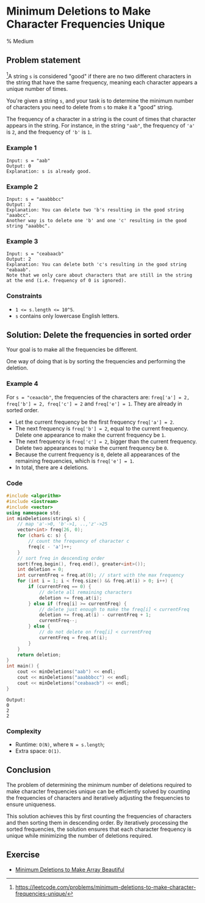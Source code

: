 # Minimum Deletions to Make Character Frequencies Unique
% Medium
## Problem statement

[^url]A string `s` is considered "good" if there are no two different characters in the string that have the same frequency, meaning each character appears a unique number of times.

You're given a string `s`, and your task is to determine the minimum number of characters you need to delete from `s` to make it a "good" string.

The frequency of a character in a string is the count of times that character appears in the string. For instance, in the string `"aab"`, the frequency of `'a'` is `2`, and the frequency of `'b'` is `1`.

[^url]: https://leetcode.com/problems/minimum-deletions-to-make-character-frequencies-unique/ 
### Example 1
```text
Input: s = "aab"
Output: 0
Explanation: s is already good.
```

### Example 2
```text
Input: s = "aaabbbcc"
Output: 2
Explanation: You can delete two 'b's resulting in the good string "aaabcc".
Another way is to delete one 'b' and one 'c' resulting in the good string "aaabbc".
```

### Example 3
```text
Input: s = "ceabaacb"
Output: 2
Explanation: You can delete both 'c's resulting in the good string "eabaab".
Note that we only care about characters that are still in the string at the end (i.e. frequency of 0 is ignored).
``` 

### Constraints

* `1 <= s.length <= 10^5`.
* `s` contains only lowercase English letters.

## Solution: Delete the frequencies in sorted order
Your goal is to make all the frequencies be different.

One way of doing that is by sorting the frequencies and performing the deletion.

### Example 4
For `s = "ceaacbb"`, the frequencies of the characters are: `freq['a'] = 2, freq['b'] = 2, freq['c'] = 2` and `freq['e'] = 1`. They are already in sorted order.

* Let the current frequency be the first frequency `freq['a'] = 2`.
* The next frequency is `freq['b'] = 2`, equal to the current frequency. Delete one appearance to make the current frequency be `1`.
* The next frequency is `freq['c'] = 2`, bigger than the current frequency. Delete two appearances to make the current frequency be `0`.
* Because the current frequency is `0`, delete all appearances of the remaining frequencies, which is `freq['e'] = 1`.
* In total, there are `4` deletions.

### Code
```cpp
#include <algorithm>
#include <iostream>
#include <vector>
using namespace std;
int minDeletions(string& s) {
    // map 'a'->0, 'b'->1, ..,'z'->25
    vector<int> freq(26, 0);
    for (char& c: s) {
        // count the frequency of character c
        freq[c - 'a']++;
    }
    // sort freq in descending order
    sort(freq.begin(), freq.end(), greater<int>());
    int deletion = 0;
    int currentFreq = freq.at(0); // start with the max frequency
    for (int i = 1; i < freq.size() && freq.at(i) > 0; i++) {
        if (currentFreq == 0) {
            // delete all remaining characters
            deletion += freq.at(i);
        } else if (freq[i] >= currentFreq) {
            // delete just enough to make the freq[i] < currentFreq
            deletion += freq.at(i) - currentFreq + 1;
            currentFreq--;
        } else {
            // do not delete on freq[i] < currentFreq
            currentFreq = freq.at(i);
        }
    }
    return deletion;
}
int main() {
    cout << minDeletions("aab") << endl;
    cout << minDeletions("aaabbbcc") << endl;
    cout << minDeletions("ceabaacb") << endl;
}
```
```text
Output:
0
2
2
```

### Complexity

* Runtime: `O(N)`, where `N = s.length`;
* Extra space: `O(1)`.

## Conclusion

The problem of determining the minimum number of deletions required to make character frequencies unique can be efficiently solved by counting the frequencies of characters and iteratively adjusting the frequencies to ensure uniqueness. 

This solution achieves this by first counting the frequencies of characters and then sorting them in descending order. By iteratively processing the sorted frequencies, the solution ensures that each character frequency is unique while minimizing the number of deletions required.

## Exercise
- [Minimum Deletions to Make Array Beautiful](https://leetcode.com/problems/minimum-deletions-to-make-array-beautiful/)